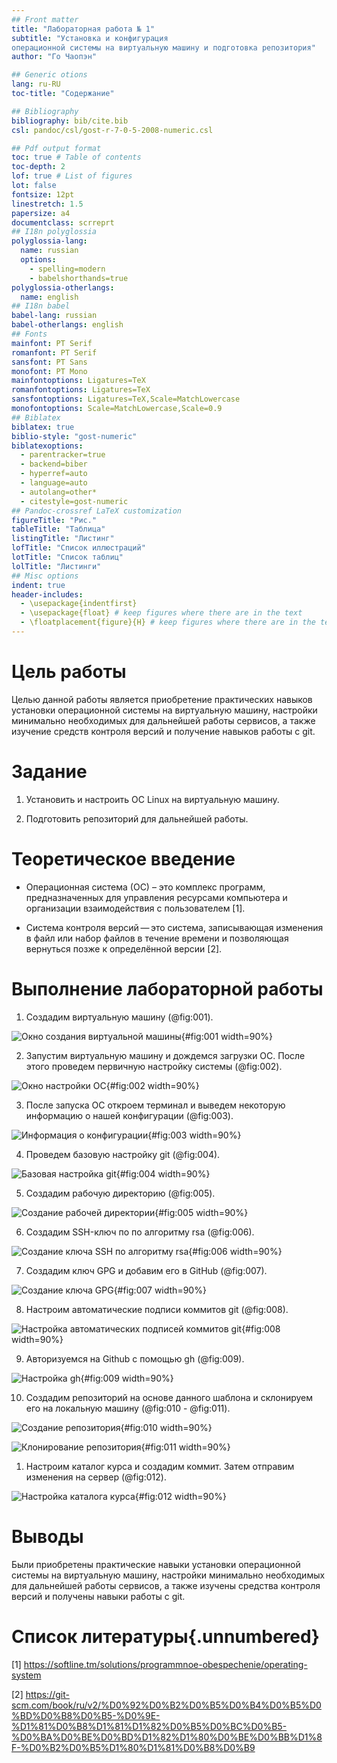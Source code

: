 ```yaml
---
## Front matter
title: "Лабораторная работа № 1"
subtitle: "Установка и конфигурация
операционной системы на виртуальную машину и подготовка репозитория"
author: "Го Чаопэн"

## Generic otions
lang: ru-RU
toc-title: "Содержание"

## Bibliography
bibliography: bib/cite.bib
csl: pandoc/csl/gost-r-7-0-5-2008-numeric.csl

## Pdf output format
toc: true # Table of contents
toc-depth: 2
lof: true # List of figures
lot: false
fontsize: 12pt
linestretch: 1.5
papersize: a4
documentclass: scrreprt
## I18n polyglossia
polyglossia-lang:
  name: russian
  options:
	- spelling=modern
	- babelshorthands=true
polyglossia-otherlangs:
  name: english
## I18n babel
babel-lang: russian
babel-otherlangs: english
## Fonts
mainfont: PT Serif
romanfont: PT Serif
sansfont: PT Sans
monofont: PT Mono
mainfontoptions: Ligatures=TeX
romanfontoptions: Ligatures=TeX
sansfontoptions: Ligatures=TeX,Scale=MatchLowercase
monofontoptions: Scale=MatchLowercase,Scale=0.9
## Biblatex
biblatex: true
biblio-style: "gost-numeric"
biblatexoptions:
  - parentracker=true
  - backend=biber
  - hyperref=auto
  - language=auto
  - autolang=other*
  - citestyle=gost-numeric
## Pandoc-crossref LaTeX customization
figureTitle: "Рис."
tableTitle: "Таблица"
listingTitle: "Листинг"
lofTitle: "Список иллюстраций"
lotTitle: "Список таблиц"
lolTitle: "Листинги"
## Misc options
indent: true
header-includes:
  - \usepackage{indentfirst}
  - \usepackage{float} # keep figures where there are in the text
  - \floatplacement{figure}{H} # keep figures where there are in the text
---
```


# Цель работы

Целью данной работы является приобретение практических навыков установки операционной системы на виртуальную машину, настройки минимально необходимых для дальнейшей работы сервисов, а также изучение средств контроля версий и получение навыков работы с git.

# Задание

1. Установить и настроить ОС Linux на виртуальную машину.

2. Подготовить репозиторий для дальнейшей работы.


# Теоретическое введение

- Операционная система (ОС) – это комплекс программ, предназначенных для управления ресурсами компьютера и организации взаимодействия с пользователем [1].

- Система контроля версий — это система, записывающая изменения в файл или набор файлов в течение времени и позволяющая вернуться позже к определённой версии [2].

# Выполнение лабораторной работы

1. Создадим виртуальную машину (@fig:001).

![Окно создания виртуальной машины](image/fig001.png){#fig:001 width=90%}


2. Запустим виртуальную машину и дождемся загрузки ОС. После этого проведем первичную настройку системы (@fig:002).

![Окно настройки ОС](image/fig002.png){#fig:002 width=90%}


3. После запуска ОС откроем терминал и выведем некоторую информацию о нашей конфигурации (@fig:003).

![Информация о конфигурации](image/fig003.png){#fig:003 width=90%}


4. Проведем базовую настройку git (@fig:004).

![Базовая настройка git](image/fig004.png){#fig:004 width=90%}


5. Создадим рабочую директорию (@fig:005).

![Создание рабочей директории](image/fig005.png){#fig:005 width=90%}


6. Создадим SSH-ключ по по алгоритму rsa (@fig:006).

![Создание ключа SSH по алгоритму rsa](image/fig006.png){#fig:006 width=90%}


7. Создадим ключ GPG и добавим его в GitHub (@fig:007).

![Создание ключа GPG](image/fig007.png){#fig:007 width=90%}


8. Настроим автоматические подписи коммитов git (@fig:008).

![Настройка автоматических подписей коммитов git](image/fig008.png){#fig:008 width=90%}

9. Авторизуемся на Github с помощью gh (@fig:009).

![Настройка gh](image/fig009.png){#fig:009 width=90%}

10. Создадим репозиторий на основе данного шаблона и склонируем его на локальную машину (@fig:010 - @fig:011).

![Создание репозитория](image/fig010.png){#fig:010 width=90%}

![Клонирование репозитория](image/fig011.png){#fig:011 width=90%}

1.  Настроим каталог курса и создадим коммит. Затем отправим изменения на сервер (@fig:012).

![Настройка каталога курса](image/fig012.png){#fig:012 width=90%}

# Выводы

Были приобретены практические навыки установки операционной системы на виртуальную машину, настройки минимально необходимых для дальнейшей работы сервисов, а также изучены средства контроля версий и получены навыки работы с git.

# Список литературы{.unnumbered}

[1] https://softline.tm/solutions/programmnoe-obespechenie/operating-system

[2] https://git-scm.com/book/ru/v2/%D0%92%D0%B2%D0%B5%D0%B4%D0%B5%D0%BD%D0%B8%D0%B5-%D0%9E-%D1%81%D0%B8%D1%81%D1%82%D0%B5%D0%BC%D0%B5-%D0%BA%D0%BE%D0%BD%D1%82%D1%80%D0%BE%D0%BB%D1%8F-%D0%B2%D0%B5%D1%80%D1%81%D0%B8%D0%B9

